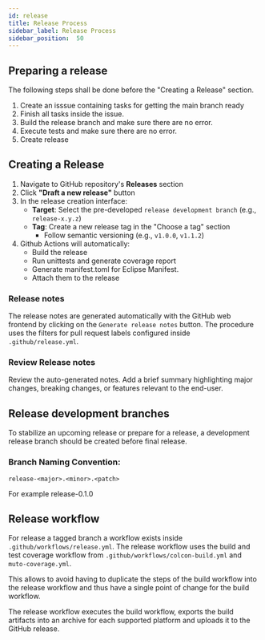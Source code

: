 ```yaml
---
id: release
title: Release Process
sidebar_label: Release Process
sidebar_position:  50
---
```


## Preparing a release

The following steps shall be done before the "Creating a Release" section.

1. Create an isssue containing tasks for getting the main branch ready
2. Finish all tasks inside the issue.
3. Build the release branch and make sure there are no error.
4. Execute tests and make sure there are no error.
5. Create release

## Creating a Release
1. Navigate to GitHub repository's **Releases** section
2. Click **"Draft a new release"** button
3. In the release creation interface:
   - **Target**: Select the pre-developed `release development branch` (e.g., `release-x.y.z`)
   - **Tag**: Create a new release tag in the "Choose a tag" section
      - Follow semantic versioning (e.g., `v1.0.0`, `v1.1.2`)
4. Github Actions will automatically:
   - Build the release
   - Run unittests and generate coverage report
   - Generate manifest.toml for Eclipse Manifest.
   - Attach them to the release


### Release notes

The release notes are generated automatically with the GitHub web frontend by clicking on the `Generate release notes` button. 
The procedure uses the filters for pull request labels configured inside `.github/release.yml`.

### Review Release notes
Review the auto-generated notes. Add a brief summary highlighting major changes, breaking changes, or features relevant to the end-user.

## Release development branches

To stabilize an upcoming release or prepare for a release, a development release branch should be created before final release.

### Branch Naming Convention:
```text
release-<major>.<minor>.<patch>
```
For example release-0.1.0

## Release workflow

For release a tagged branch a workflow exists inside `.github/workflows/release.yml`.
The release workflow uses the build and test coverage workflow from `.github/workflows/colcon-build.yml` and `muto-coverage.yml`.

This allows to avoid having to duplicate the steps of the build workflow into the release workflow
and thus have a single point of change for the build workflow.

The release workflow executes the build workflow, exports the build artifacts into an archive for each supported platform and uploads it to the GitHub release.
